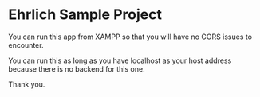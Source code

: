 # Ehrlich Sample Project

You can run this app from XAMPP so that you will have no CORS issues to encounter.

You can run this as long as you have localhost as your host address because there is no backend for this one.

Thank you.